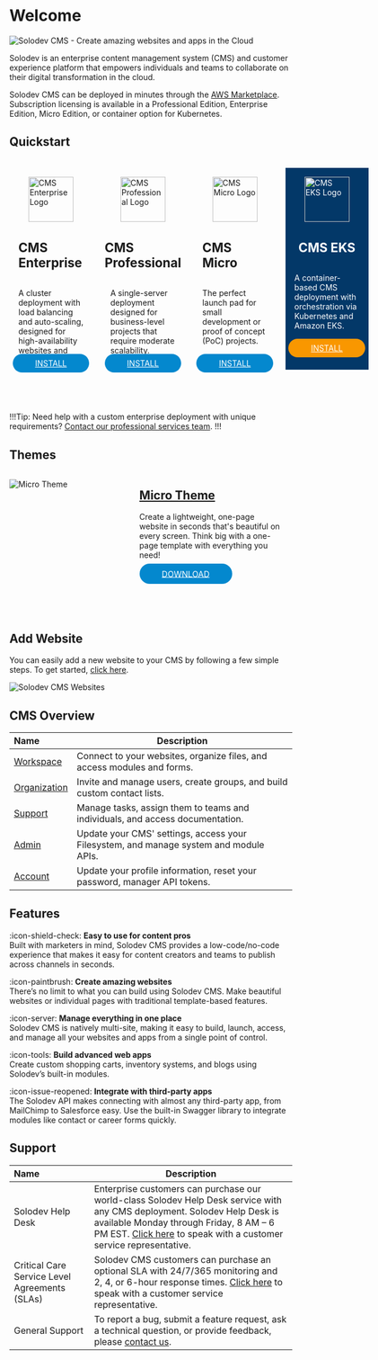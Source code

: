 # Welcome

<p><img src="../images/solodev-banner.png" alt="Solodev CMS - Create amazing websites and apps in the Cloud"></p>

Solodev is an enterprise content management system (CMS) and customer experience platform that empowers individuals and teams to collaborate on their digital transformation in the cloud.

Solodev CMS can be deployed in minutes through the <a href="https://aws.amazon.com/marketplace/seller-profile?id=8e11c912-6253-41b8-b065-bf32bd27911b" target="_blank" rel="noopener noreferrer">AWS Marketplace</a>. Subscription licensing is available in a Professional Edition, Enterprise Edition, Micro Edition, or container option for Kubernetes.

## Quickstart

<div style="display: flex; align-items: self-start; margin-bottom: 1rem;">
  <div style="width: 23%; margin: 1rem 1rem 2rem 0; display: flex; align-items: center; justify-content: center; flex-direction: column; float: left; padding: 1rem;" class="text-center border">
    <img src="../../images/quickstart/cms-enterprise-logo.jpg" alt="CMS Enterprise Logo" style="width: 80px;">
    <h2 style="margin-top: 2rem; font-size: 1.4rem;">CMS Enterprise</h2>
    <p style="font-size: .88rem; height: 95px;">A cluster deployment with load balancing and auto-scaling, designed for high-availability websites and apps.</p>
    <p style="margin-top: 1rem;"><a href="/quickstart/solodev-enterprise" style="background-color: #0488ce; color: #fff; padding: .5rem 2.5rem; border-radius: 20px;">INSTALL</a></p>
  </div>

  <div style="width: 23%; margin: 1rem 1rem 2rem 0; display: flex; align-items: center; justify-content: center; flex-direction: column; float: left; padding: 1rem;" class="text-center border">
    <img src="../../images/quickstart/cms-pro-logo.jpg" alt="CMS Professional Logo" style="width: 80px;">
    <h2 style="margin-top: 2rem; font-size: 1.4rem;">CMS Professional</h2>
    <p style="font-size: .88rem; height: 95px;">A single-server deployment designed for business-level projects that require moderate scalability.</p>
    <p style="margin-top: 1rem;"><a href="/quickstart/solodev-pro" style="background-color: #0488ce; color: #fff; padding: .5rem 2.5rem; border-radius: 20px;">INSTALL</a></p>
  </div>

  <div style="width: 23%; margin: 1rem 1rem 2rem 0; display: flex; align-items: center; justify-content: center; flex-direction: column; float: left; padding: 1rem;" class="text-center border">
    <img src="../../images/quickstart/micro/solodev-micro.png" alt="CMS Micro Logo" style="width: 80px;">
    <h2 style="margin-top: 2rem; font-size: 1.4rem;">CMS Micro</h2>
    <p style="font-size: .88rem; height: 95px;">The perfect launch pad for small development or proof of concept (PoC) projects.</p>
    <p style="margin-top: 1rem;"><a href="/quickstart/solodev-micro" style="background-color: #0488ce; color: #fff; padding: .5rem 2.5rem; border-radius: 20px;">INSTALL</a></p>
  </div>

  <div style="width: 23%; margin: 1rem 0 2rem; margin-top: 1rem; display: flex; align-items: center; justify-content: center; flex-direction: column; float: left; padding: 1rem; background-color: #033868; color: #fff;" class="text-center border">
    <img src="../../images/quickstart/cms-eks-logo.jpg" alt="CMS EKS Logo" style="width: 80px;">
    <h2 style="margin-top: 2rem; font-size: 1.4rem; color: #fff;">CMS EKS</h2>
    <p style="font-size: .88rem; height: 95px;">A container-based CMS deployment with orchestration via Kubernetes and Amazon EKS.</p>
    <p style="margin-top: 1rem;"><a href="/quickstart/solodev-cms-for-kubernetes" style="background-color: #f99700; color: #fff; padding: .5rem 2.5rem; border-radius: 20px;">INSTALL</a></p>
  </div>
</div>

!!!Tip:
Need help with a custom enterprise deployment with unique requirements? [Contact our professional services team](mailto:sales@solodev.com).
!!!

## Themes

<div class="border p-4" style="height: 255px; margin-bottom: 20px;">
  <div style="width: 40%; float: left;">
    <p><img src="../../images/themes/micro-theme.jpg" alt="Micro Theme"></p>
  </div>
  <div style="width: 50%; float: left; padding-left: 30px;">
    <h2><a href="/themes/micro">Micro Theme</a></h2>
    <p class="mt-3">Create a lightweight, one-page website in seconds that's beautiful on every screen. Think big with a one-page template with everything you need!</p>
    <p style="margin-top: 1rem;"><a href="/themes/micro" style="background-color: #0488ce; color: #fff; padding: .6rem 2.5rem; font-size: .9rem; border-radius: 20px;">DOWNLOAD</a></p>
  </div>
</div>

## Add Website

You can easily add a new website to your CMS by following a few simple steps. To get started, [click here](/[workspace]()/websites/add-website/).

<p><img src="../../../images/dashboard/websites.jpg" alt="Solodev CMS Websites"></p>

## CMS Overview

**Name** | **Description** 
:--- | ---
[Workspace](/workspace/) | Connect to your websites, organize files, and access modules and forms.
[Organization](/organization/) | Invite and manage users, create groups, and build custom contact lists.
[Support](/support/) | Manage tasks, assign them to teams and individuals, and access documentation.
[Admin](/admin/) | Update your CMS' settings, access your Filesystem, and manage system and module APIs.
[Account](/account/) | Update your profile information, reset your password, manager API tokens.

## Features

:icon-shield-check: <span class="ml-2">**Easy to use for content pros**</span><br>
Built with marketers in mind, Solodev CMS provides a low-code/no-code experience that makes it easy for content creators and teams to publish across channels in seconds. 

<!-- :icon-pencil: <span class="ml-2">**Designed for developers**</span><br>
With full access to HTML, CSS, PHP, and more, developers can create custom advanced, mobile-responsive websites and apps with robust functionality.  -->

:icon-paintbrush: <span class="ml-2">**Create amazing websites**</span><br>
There’s no limit to what you can build using Solodev CMS. Make beautiful websites or individual pages with traditional template-based features. 

:icon-server: <span class="ml-2">**Manage everything in one place**</span><br>
Solodev CMS is natively multi-site, making it easy to build, launch, access, and manage all your websites and apps from a single point of control. 

:icon-tools: <span class="ml-2">**Build advanced web apps**</span><br>
Create custom shopping carts, inventory systems, and blogs using Solodev’s built-in modules.

:icon-issue-reopened: <span class="ml-2">**Integrate with third-party apps**</span><br>
The Solodev API makes connecting with almost any third-party app, from MailChimp to Salesforce easy. Use the built-in Swagger library to integrate modules like contact or career forms quickly. 

<!-- :icon-git-branch: <span class="ml-2">**Hybrid headless**</span><br>
Looking to power a front-end React, Vue, Angular, or Next.js website–or publish to the Internet of Things? Use Solodev’s modules to push content almost anywhere using our headless CMS features. 

:icon-trophy: <span class="ml-2">**Personalize your experiences**</span><br>
Use Solodev’s A/B testing to create content “experiments” and optimize your website and landing pages to improve conversions. 

:icon-comment-discussion: <span class="ml-2">**Manage and collaborate with your team**</span><br>
Set up individual users and groups and manage their roles using the industry’s most granular permissions system. Invite new members to CMS deployments, assign tasks, collaborate on website projects, and manage your team at every level.  -->

## Support 

**Name** | **Description** 
:--- | ---
Solodev Help Desk | Enterprise customers can purchase our world-class Solodev Help Desk service with any CMS deployment. Solodev Help Desk is available Monday through Friday, 8 AM – 6 PM EST. [Click here](mailto:sales@solodev.com) to speak with a customer service representative. 
Critical Care Service Level Agreements (SLAs) | Solodev CMS customers can purchase an optional SLA with 24/7/365 monitoring and 2, 4, or 6-hour response times. [Click here](mailto:sales@solodev.com) to speak with a customer service representative.
General Support | To report a bug, submit a feature request, ask a technical question, or provide feedback, please <a href="https://www.solodev.com/contact/" target="_blank" rel="noopener noreferrer">contact us</a>.
